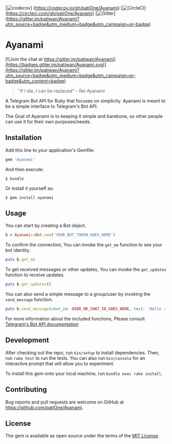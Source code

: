 [![codecov](https://codecov.io/gh/patiwan/Ayanami/branch/master/graph/badge.svg)]
(https://codecov.io/gh/patiOne/Ayanami)
[![CircleCI](https://circleci.com/gh/patiwan/Ayanami.svg?style=svg)]
(https://circleci.com/gh/patiOne/Ayanami)
[![Gitter](https://badges.gitter.im/patiwan/Ayanami.svg)]
(https://gitter.im/patiwan/Ayanami?utm_source=badge&utm_medium=badge&utm_campaign=pr-badge)

# Ayanami

[![Join the chat at https://gitter.im/patiwan/Ayanami](https://badges.gitter.im/patiwan/Ayanami.svg)](https://gitter.im/patiwan/Ayanami?utm_source=badge&utm_medium=badge&utm_campaign=pr-badge&utm_content=badge)

> "If I die, I can be replaced" - Rei Ayanami

A Telegram Bot API for Ruby that focuses on simplicity. Ayanami is meant to be a simple
interface to Telegram's Bot API.

The Goal of Ayanami is to keeping it simple and barebone, so other people can use it
for their own purposes/needs.

## Installation

Add this line to your application's Gemfile:

```ruby
gem 'Ayanami'
```

And then execute:

    $ bundle

Or install it yourself as:

    $ gem install ayanami

## Usage

You can start by creating a Bot object.

```ruby
b = Ayanami::Bot.new('YOUR_BOT_TOKEN_GOES_HERE')
```

To confirm the connection, You can invoke the `get_me` function to see your bot identity.

```ruby
puts b.get_me
```

To get received messages or other updates, You can invoke the `get_updates` function to
receive updates.

```ruby
puts b.get_updates()
```

You can also send a simple message to a group/user by invoking the `send_message` function.

```ruby
puts b.send_message(chat_id: USER_OR_CHAT_ID_GOES_HERE, text: 'Hello :)')
```

For more information about the included functions,
Please consult [Telegram's Bot API documentation](https://core.telegram.org/bots/api)

## Development

After checking out the repo, run `bin/setup` to install dependencies. Then, run `rake test`
to run the tests. You can also run `bin/console` for an interactive prompt that will allow
you to experiment.

To install this gem onto your local machine, run `bundle exec rake install`.

## Contributing

Bug reports and pull requests are welcome on GitHub at https://github.com/patiOne/Ayanami.


## License

The gem is available as open source under the terms of the
[MIT License](http://opensource.org/licenses/MIT).

